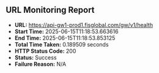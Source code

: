 ## URL Monitoring Report

- **URL:** https://api-gw1-prod1.fisglobal.com/gw/v1/health
- **Start Time:** 2025-06-15T11:18:53.663616
- **End Time:** 2025-06-15T11:18:53.853125
- **Total Time Taken:** 0.189509 seconds
- **HTTP Status Code:** 200
- **Status:** Success
- **Failure Reason:** N/A
